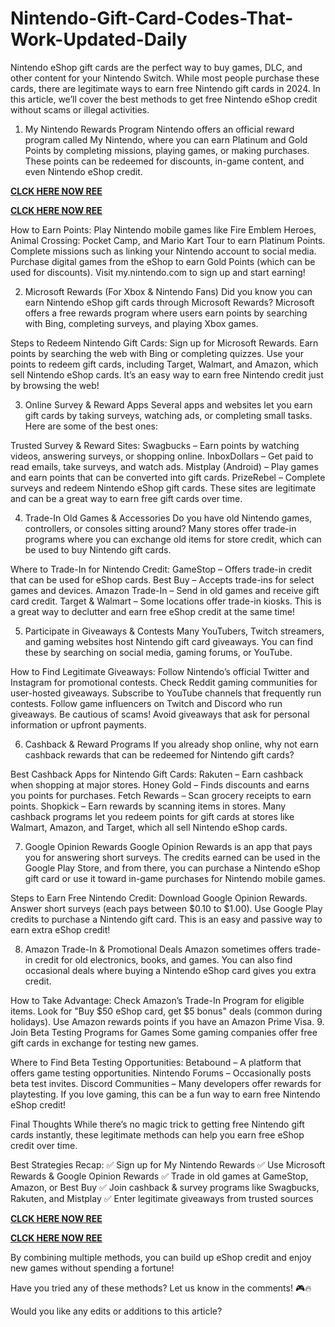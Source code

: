 # Nintendo-Gift-Card-Codes-That-Work-Updated-Daily
Nintendo eShop gift cards are the perfect way to buy games, DLC, and other content for your Nintendo Switch. While most people purchase these cards, there are legitimate ways to earn free Nintendo gift cards in 2024. In this article, we’ll cover the best methods to get free Nintendo eShop credit without scams or illegal activities.

1. My Nintendo Rewards Program
Nintendo offers an official reward program called My Nintendo, where you can earn Platinum and Gold Points by completing missions, playing games, or making purchases. These points can be redeemed for discounts, in-game content, and even Nintendo eShop credit.

**[CLCK HERE NOW REE](https://tinyurl.com/nintendocard20)**

**[CLCK HERE NOW REE](https://tinyurl.com/nintendocard20)**

How to Earn Points:
Play Nintendo mobile games like Fire Emblem Heroes, Animal Crossing: Pocket Camp, and Mario Kart Tour to earn Platinum Points.
Complete missions such as linking your Nintendo account to social media.
Purchase digital games from the eShop to earn Gold Points (which can be used for discounts).
Visit my.nintendo.com to sign up and start earning!

2. Microsoft Rewards (For Xbox & Nintendo Fans)
Did you know you can earn Nintendo eShop gift cards through Microsoft Rewards? Microsoft offers a free rewards program where users earn points by searching with Bing, completing surveys, and playing Xbox games.

Steps to Redeem Nintendo Gift Cards:
Sign up for Microsoft Rewards.
Earn points by searching the web with Bing or completing quizzes.
Use your points to redeem gift cards, including Target, Walmart, and Amazon, which sell Nintendo eShop cards.
It’s an easy way to earn free Nintendo credit just by browsing the web!

3. Online Survey & Reward Apps
Several apps and websites let you earn gift cards by taking surveys, watching ads, or completing small tasks. Here are some of the best ones:

Trusted Survey & Reward Sites:
Swagbucks – Earn points by watching videos, answering surveys, or shopping online.
InboxDollars – Get paid to read emails, take surveys, and watch ads.
Mistplay (Android) – Play games and earn points that can be converted into gift cards.
PrizeRebel – Complete surveys and redeem Nintendo eShop gift cards.
These sites are legitimate and can be a great way to earn free gift cards over time.

4. Trade-In Old Games & Accessories
Do you have old Nintendo games, controllers, or consoles sitting around? Many stores offer trade-in programs where you can exchange old items for store credit, which can be used to buy Nintendo gift cards.

Where to Trade-In for Nintendo Credit:
GameStop – Offers trade-in credit that can be used for eShop cards.
Best Buy – Accepts trade-ins for select games and devices.
Amazon Trade-In – Send in old games and receive gift card credit.
Target & Walmart – Some locations offer trade-in kiosks.
This is a great way to declutter and earn free eShop credit at the same time!

5. Participate in Giveaways & Contests
Many YouTubers, Twitch streamers, and gaming websites host Nintendo gift card giveaways. You can find these by searching on social media, gaming forums, or YouTube.

How to Find Legitimate Giveaways:
Follow Nintendo’s official Twitter and Instagram for promotional contests.
Check Reddit gaming communities for user-hosted giveaways.
Subscribe to YouTube channels that frequently run contests.
Follow game influencers on Twitch and Discord who run giveaways.
Be cautious of scams! Avoid giveaways that ask for personal information or upfront payments.

6. Cashback & Reward Programs
If you already shop online, why not earn cashback rewards that can be redeemed for Nintendo gift cards?

Best Cashback Apps for Nintendo Gift Cards:
Rakuten – Earn cashback when shopping at major stores.
Honey Gold – Finds discounts and earns you points for purchases.
Fetch Rewards – Scan grocery receipts to earn points.
Shopkick – Earn rewards by scanning items in stores.
Many cashback programs let you redeem points for gift cards at stores like Walmart, Amazon, and Target, which all sell Nintendo eShop cards.

7. Google Opinion Rewards
Google Opinion Rewards is an app that pays you for answering short surveys. The credits earned can be used in the Google Play Store, and from there, you can purchase a Nintendo eShop gift card or use it toward in-game purchases for Nintendo mobile games.

Steps to Earn Free Nintendo Credit:
Download Google Opinion Rewards.
Answer short surveys (each pays between $0.10 to $1.00).
Use Google Play credits to purchase a Nintendo gift card.
This is an easy and passive way to earn extra eShop credit!

8. Amazon Trade-In & Promotional Deals
Amazon sometimes offers trade-in credit for old electronics, books, and games. You can also find occasional deals where buying a Nintendo eShop card gives you extra credit.

How to Take Advantage:
Check Amazon’s Trade-In Program for eligible items.
Look for "Buy $50 eShop card, get $5 bonus" deals (common during holidays).
Use Amazon rewards points if you have an Amazon Prime Visa.
9. Join Beta Testing Programs for Games
Some gaming companies offer free gift cards in exchange for testing new games.

Where to Find Beta Testing Opportunities:
Betabound – A platform that offers game testing opportunities.
Nintendo Forums – Occasionally posts beta test invites.
Discord Communities – Many developers offer rewards for playtesting.
If you love gaming, this can be a fun way to earn free Nintendo eShop credit!

Final Thoughts
While there’s no magic trick to getting free Nintendo gift cards instantly, these legitimate methods can help you earn free eShop credit over time.

Best Strategies Recap:
✅ Sign up for My Nintendo Rewards
✅ Use Microsoft Rewards & Google Opinion Rewards
✅ Trade in old games at GameStop, Amazon, or Best Buy
✅ Join cashback & survey programs like Swagbucks, Rakuten, and Mistplay
✅ Enter legitimate giveaways from trusted sources

**[CLCK HERE NOW REE](https://tinyurl.com/nintendocard20)**

**[CLCK HERE NOW REE](https://tinyurl.com/nintendocard20)**

By combining multiple methods, you can build up eShop credit and enjoy new games without spending a fortune!

Have you tried any of these methods? Let us know in the comments! 🎮🔥

Would you like any edits or additions to this article?
